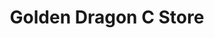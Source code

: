 ---
title: "Golden Dragon C Store"
url: /farmington-hills/golden-dragon-c-store/
shop: Lebensmittel
---